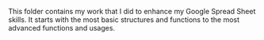 This folder contains my work that I did to enhance my Google Spread Sheet skills. It starts with the most basic structures and functions to the most advanced functions and usages. 
